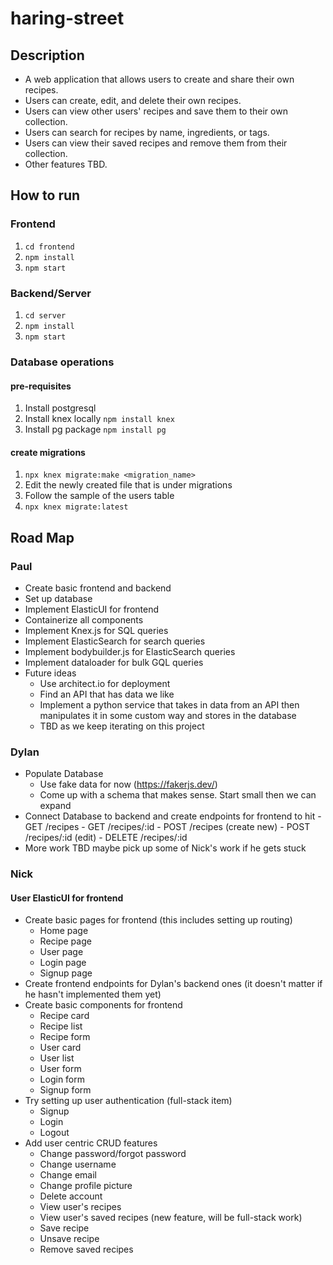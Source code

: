 # haring-street

## Description

- A web application that allows users to create and share their own recipes.
- Users can create, edit, and delete their own recipes.
- Users can view other users' recipes and save them to their own collection.
- Users can search for recipes by name, ingredients, or tags.
- Users can view their saved recipes and remove them from their collection.
- Other features TBD.

## How to run

### Frontend
1. `cd frontend`
2. `npm install`
3. `npm start`

### Backend/Server
1. `cd server`
2. `npm install`
3. `npm start`

### Database operations

#### pre-requisites
1. Install postgresql
2. Install knex locally `npm install knex`
3. Install pg package `npm install pg`

#### create migrations
1. ```npx knex migrate:make <migration_name>```
2. Edit the newly created file that is under migrations
3. Follow the sample of the users table
4. ```npx knex migrate:latest```




## Road Map

### Paul
- Create basic frontend and backend
- Set up database
- Implement ElasticUI for frontend
- Containerize all components
- Implement Knex.js for SQL queries
- Implement ElasticSearch for search queries
- Implement bodybuilder.js for ElasticSearch queries
- Implement dataloader for bulk GQL queries
- Future ideas
    - Use architect.io for deployment
    - Find an API that has data we like
    - Implement a python service that takes in data from an API then manipulates it in some custom way and stores in the database
    - TBD as we keep iterating on this project

### Dylan
- Populate Database
    - Use fake data for now (https://fakerjs.dev/)
    - Come up with a schema that makes sense. Start small then we can expand
- Connect Database to backend and create endpoints for frontend to hit
        - GET /recipes
        - GET /recipes/:id
        - POST /recipes (create new)
        - POST /recipes/:id (edit)
        - DELETE /recipes/:id
- More work TBD maybe pick up some of Nick's work if he gets stuck

### Nick
#### User ElasticUI for frontend
- Create basic pages for frontend (this includes setting up routing)
    - Home page
    - Recipe page
    - User page
    - Login page
    - Signup page
- Create frontend endpoints for Dylan's backend ones (it doesn't matter if he hasn't implemented them yet)
- Create basic components for frontend
    - Recipe card
    - Recipe list
    - Recipe form
    - User card
    - User list
    - User form
    - Login form
    - Signup form
- Try setting up user authentication (full-stack item)
    - Signup
    - Login
    - Logout
- Add user centric CRUD features
    - Change password/forgot password
    - Change username
    - Change email
    - Change profile picture
    - Delete account
    - View user's recipes 
    - View user's saved recipes (new feature, will be full-stack work)
    - Save recipe
    - Unsave recipe
    - Remove saved recipes


